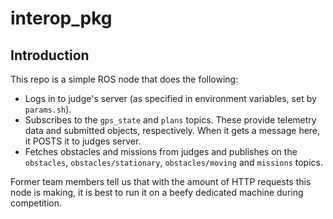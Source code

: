 # interop_pkg
## Introduction
This repo is a simple ROS node that does the following:
* Logs in to judge's server (as specified in environment variables, set by `params.sh`).
* Subscribes to the `gps_state` and `plans` topics. These provide telemetry data and submitted objects, respectively. When it gets a message here, it POSTS it to judges server.
* Fetches obstacles and missions from judges and publishes on the `obstacles`, `obstacles/stationary`, `obstacles/moving` and `missions` topics.

Former team members tell us that with the amount of HTTP requests this node is making, it is best to run it on a beefy dedicated machine during competition.
